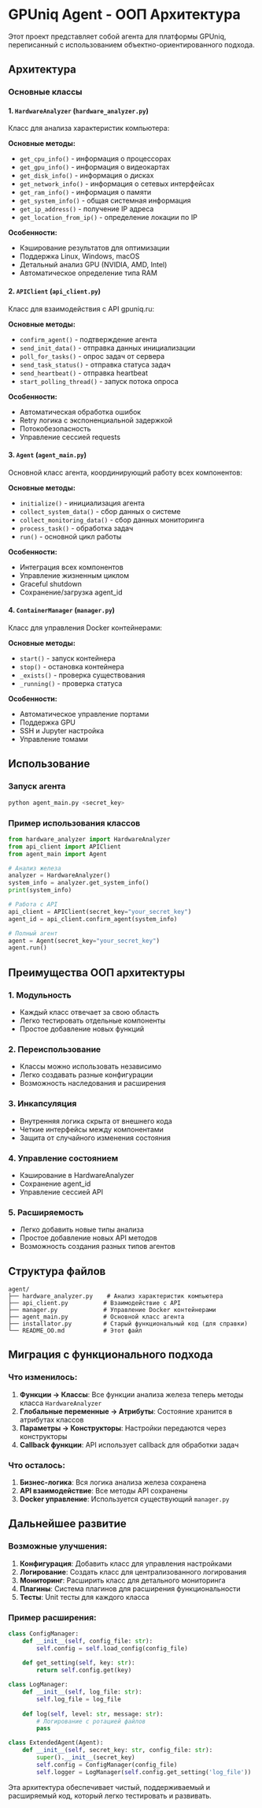 # GPUniq Agent - ООП Архитектура

Этот проект представляет собой агента для платформы GPUniq, переписанный с использованием объектно-ориентированного подхода.

## Архитектура

### Основные классы

#### 1. `HardwareAnalyzer` (`hardware_analyzer.py`)
Класс для анализа характеристик компьютера:

**Основные методы:**
- `get_cpu_info()` - информация о процессорах
- `get_gpu_info()` - информация о видеокартах
- `get_disk_info()` - информация о дисках
- `get_network_info()` - информация о сетевых интерфейсах
- `get_ram_info()` - информация о памяти
- `get_system_info()` - общая системная информация
- `get_ip_address()` - получение IP адреса
- `get_location_from_ip()` - определение локации по IP

**Особенности:**
- Кэширование результатов для оптимизации
- Поддержка Linux, Windows, macOS
- Детальный анализ GPU (NVIDIA, AMD, Intel)
- Автоматическое определение типа RAM

#### 2. `APIClient` (`api_client.py`)
Класс для взаимодействия с API gpuniq.ru:

**Основные методы:**
- `confirm_agent()` - подтверждение агента
- `send_init_data()` - отправка данных инициализации
- `poll_for_tasks()` - опрос задач от сервера
- `send_task_status()` - отправка статуса задач
- `send_heartbeat()` - отправка heartbeat
- `start_polling_thread()` - запуск потока опроса

**Особенности:**
- Автоматическая обработка ошибок
- Retry логика с экспоненциальной задержкой
- Потокобезопасность
- Управление сессией requests

#### 3. `Agent` (`agent_main.py`)
Основной класс агента, координирующий работу всех компонентов:

**Основные методы:**
- `initialize()` - инициализация агента
- `collect_system_data()` - сбор данных о системе
- `collect_monitoring_data()` - сбор данных мониторинга
- `process_task()` - обработка задач
- `run()` - основной цикл работы

**Особенности:**
- Интеграция всех компонентов
- Управление жизненным циклом
- Graceful shutdown
- Сохранение/загрузка agent_id

#### 4. `ContainerManager` (`manager.py`)
Класс для управления Docker контейнерами:

**Основные методы:**
- `start()` - запуск контейнера
- `stop()` - остановка контейнера
- `_exists()` - проверка существования
- `_running()` - проверка статуса

**Особенности:**
- Автоматическое управление портами
- Поддержка GPU
- SSH и Jupyter настройка
- Управление томами

## Использование

### Запуск агента

```bash
python agent_main.py <secret_key>
```

### Пример использования классов

```python
from hardware_analyzer import HardwareAnalyzer
from api_client import APIClient
from agent_main import Agent

# Анализ железа
analyzer = HardwareAnalyzer()
system_info = analyzer.get_system_info()
print(system_info)

# Работа с API
api_client = APIClient(secret_key="your_secret_key")
agent_id = api_client.confirm_agent(system_info)

# Полный агент
agent = Agent(secret_key="your_secret_key")
agent.run()
```

## Преимущества ООП архитектуры

### 1. Модульность
- Каждый класс отвечает за свою область
- Легко тестировать отдельные компоненты
- Простое добавление новых функций

### 2. Переиспользование
- Классы можно использовать независимо
- Легко создавать разные конфигурации
- Возможность наследования и расширения

### 3. Инкапсуляция
- Внутренняя логика скрыта от внешнего кода
- Четкие интерфейсы между компонентами
- Защита от случайного изменения состояния

### 4. Управление состоянием
- Кэширование в HardwareAnalyzer
- Сохранение agent_id
- Управление сессией API

### 5. Расширяемость
- Легко добавить новые типы анализа
- Простое добавление новых API методов
- Возможность создания разных типов агентов

## Структура файлов

```
agent/
├── hardware_analyzer.py    # Анализ характеристик компьютера
├── api_client.py          # Взаимодействие с API
├── manager.py             # Управление Docker контейнерами
├── agent_main.py          # Основной класс агента
├── installator.py         # Старый функциональный код (для справки)
└── README_OO.md           # Этот файл
```

## Миграция с функционального подхода

### Что изменилось:
1. **Функции → Классы**: Все функции анализа железа теперь методы класса `HardwareAnalyzer`
2. **Глобальные переменные → Атрибуты**: Состояние хранится в атрибутах классов
3. **Параметры → Конструкторы**: Настройки передаются через конструкторы
4. **Callback функции**: API использует callback для обработки задач

### Что осталось:
1. **Бизнес-логика**: Вся логика анализа железа сохранена
2. **API взаимодействие**: Все методы API сохранены
3. **Docker управление**: Используется существующий `manager.py`

## Дальнейшее развитие

### Возможные улучшения:
1. **Конфигурация**: Добавить класс для управления настройками
2. **Логирование**: Создать класс для централизованного логирования
3. **Мониторинг**: Расширить класс для детального мониторинга
4. **Плагины**: Система плагинов для расширения функциональности
5. **Тесты**: Unit тесты для каждого класса

### Пример расширения:

```python
class ConfigManager:
    def __init__(self, config_file: str):
        self.config = self.load_config(config_file)
    
    def get_setting(self, key: str):
        return self.config.get(key)

class LogManager:
    def __init__(self, log_file: str):
        self.log_file = log_file
    
    def log(self, level: str, message: str):
        # Логирование с ротацией файлов
        pass

class ExtendedAgent(Agent):
    def __init__(self, secret_key: str, config_file: str):
        super().__init__(secret_key)
        self.config = ConfigManager(config_file)
        self.logger = LogManager(self.config.get_setting('log_file'))
```

Эта архитектура обеспечивает чистый, поддерживаемый и расширяемый код, который легко тестировать и развивать.
